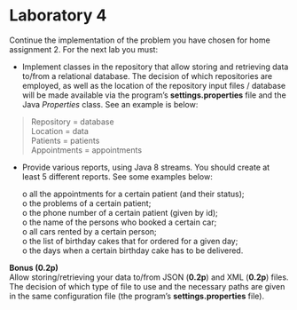 # Laboratory 4

Continue the implementation of the problem you have chosen for home assignment 2. For the next lab you must:
-	Implement classes in the repository that allow storing and retrieving data to/from a relational database. The decision of which repositories are employed, as well as the location of the repository input files / database will be made available via the program’s **settings.properties** file and the Java *Properties* class. See an example is below:

> Repository = database \
> Location = data \
> Patients = patients \
> Appointments = appointments

-	Provide various reports, using Java 8 streams. You should create at least 5 different reports. See some examples below:

    o	all the appointments for a certain patient (and their status); \
    o	the problems of a certain patient; \
    o	the phone number of a certain patient (given by id); \
    o	the name of the persons who booked a certain car; \
    o	all cars rented by a certain person; \
    o	the list of birthday cakes that for ordered for a given day; \
    o	the days when a certain birthday cake has to be delivered.


**Bonus (0.2p)** \
Allow storing/retrieving your data to/from JSON (**0.2p**) and XML (**0.2p**) files. The decision of which type of file to use and the necessary paths are given in the same configuration file (the program’s **settings.properties** file).
